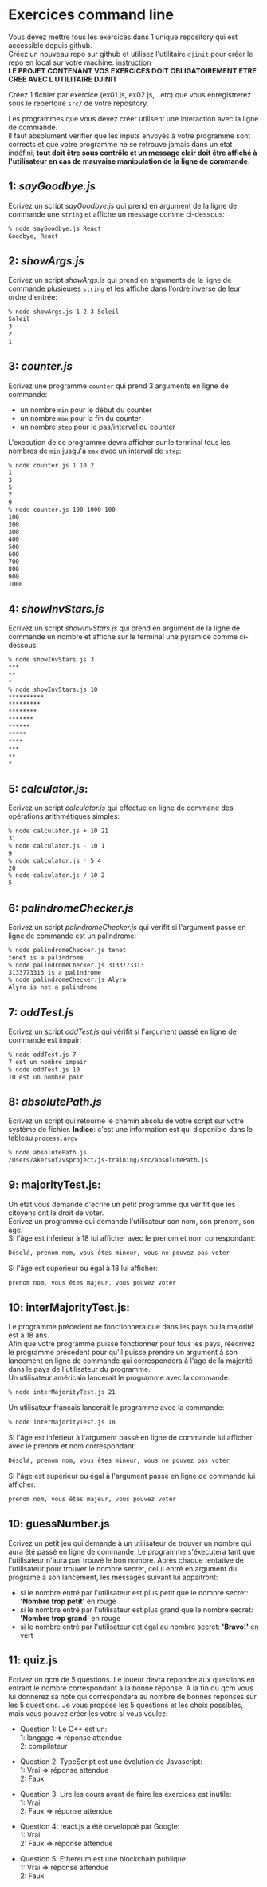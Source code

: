# Exercices command line

Vous devez mettre tous les exercices dans 1 unique repository qui est accessible depuis github.  
Créez un nouveau repo sur github et utilisez l'utilitaire `djinit` pour créer le repo en local sur votre machine: [instruction](https://github.com/AbsoluteVirtueXI/alyra-courses/blob/master/node/1-node-introduction.md#djinit)  
**LE PROJET CONTENANT VOS EXERCICES DOIT OBLIGATOIREMENT ETRE CREE AVEC L UTILITAIRE DJINIT**

Créez 1 fichier par exercice (ex01.js, ex02.js, ..etc) que vous enregistrerez sous le repertoire `src/` de votre repository.

Les programmes que vous devez créer utilisent une interaction avec la ligne de commande.  
Il faut absolument vérifier que les inputs envoyés à votre programme sont corrects et que votre programme ne se retrouve jamais dans un état indéfini, **tout doit être sous contrôle et un message clair doit être affiché à l'utilisateur en cas de mauvaise manipulation de la ligne de commande.**

## 1: **_sayGoodbye.js_**

Ecrivez un script _sayGoodbye.js_ qui prend en argument de la ligne de commande une `string` et affiche un message comme ci-dessous:

```zsh
% node sayGoodbye.js React
Goodbye, React
```

## 2: **_showArgs.js_**

Ecrivez un script _showArgs.js_ qui prend en arguments de la ligne de commande plusieures `string` et les affiche dans l'ordre inverse de leur ordre d'entrée:

```zsh
% node showArgs.js 1 2 3 Soleil
Soleil
3
2
1
```

## 3: **_counter.js_**

Ecrivez une programme `counter` qui prend 3 arguments en ligne de commande:

- un nombre `min` pour le début du counter
- un nombre `max` pour la fin du counter
- un nombre `step` pour le pas/interval du counter

L'execution de ce programme devra afficher sur le terminal tous les nombres de `min` jusqu'a `max` avec un interval de `step`:

```zsh
% node counter.js 1 10 2
1
3
5
7
9
% node counter.js 100 1000 100
100
200
300
400
500
600
700
800
900
1000
```

## 4: **_showInvStars.js_**

Ecrivez un script _showInvStars.js_ qui prend en argument de la ligne de commande un nombre et affiche sur le terminal une pyramide comme ci-dessous:

```zsh
% node showInvStars.js 3
***
**
*
% node showInvStars.js 10
**********
*********
********
*******
******
*****
****
***
**
*
```

## 5: **_calculator.js_**:

Ecrivez un script _calculator.js_ qui effectue en ligne de commane des opérations arithmétiques simples:

```zsh
% node calculator.js + 10 21
31
% node calculator.js - 10 1
9
% node calculator.js * 5 4
20
% node calculator.js / 10 2
5
```

## 6: **_palindromeChecker.js_**

Ecrivez un script _palindromeChecker.js_ qui verifit si l'argument passé en ligne de commande est un palindrome:

```zsh
% node palindromeChecker.js tenet
tenet is a palindrome
% node palindromeChecker.js 3133773313
3133773313 is a palindrome
% node palindromeChecker.js Alyra
Alyra is not a palindrome
```

## 7: **_oddTest.js_**

Ecrivez un script _oddTest.js_ qui vérifit si l'argument passé en ligne de commande est impair:

```zsh
% node oddTest.js 7
7 est un nombre impair
% node oddTest.js 10
10 est un nombre pair
```

## 8: **_absolutePath.js_**

Ecrivez un script qui retourne le chemin absolu de votre script sur votre système de fichier.
**Indice**: c'est une information est qui disponible dans le tableau `process.argv`

```zsh
% node absolutePath.js
/Users/akersof/vsproject/js-training/src/absolutePath.js
```

## 9: **majorityTest.js**:

Un état vous demande d'ecrire un petit programme qui vérifit que les citoyens ont le droit de voter.  
Ecrivez un programme qui demande l'utilisateur son nom, son prenom, son age.  
Si l'âge est inférieur à 18 lui afficher avec le prenom et nom correspondant:

```zsh
Désolé, prenom nom, vous êtes mineur, vous ne pouvez pas voter
```

Si l'âge est supérieur ou égal à 18 lui afficher:

```zsh
prenom nom, vous êtes majeur, vous pouvez voter
```

## 10: **interMajorityTest.js**:

Le programme précedent ne fonctionnera que dans les pays ou la majorité est à 18 ans.  
Afin que votre programme puisse fonctionner pour tous les pays, réecrivez le programme précedent pour qu'il puisse prendre un argument à son lancement en ligne de commande qui correspondera à l'age de la majorité dans le pays de l'utilisateur du programme.  
Un utilisateur américain lancerait le programme avec la commande:

```zsh
% node interMajorityTest.js 21
```

Un utilisateur francais lancerait le programme avec la commande:

```zsh
% node interMajorityTest.js 18
```

Si l'âge est inférieur à l'argument passé en ligne de commande lui afficher avec le prenom et nom correspondant:

```zsh
Désolé, prenom nom, vous êtes mineur, vous ne pouvez pas voter
```

Si l'âge est supérieur ou égal à l'argument passé en ligne de commande lui afficher:

```zsh
prenom nom, vous êtes majeur, vous pouvez voter
```

## 10: **guessNumber.js**

Ecrivez un petit jeu qui demande à un utilisateur de trouver un nombre qui aura été passé en ligne de commande.
Le programme s'éxecutera tant que l'utilisateur n'aura pas trouvé le bon nombre.
Après chaque tentative de l'utilisateur pour trouver le nombre secret, celui entré en argument du programe à son lancement, les messages suivant lui appaitront:

- si le nombre entré par l'utilisateur est plus petit que le nombre secret:
  **'Nombre trop petit'** en rouge
- si le nombre entré par l'utilisateur est plus grand que le nombre secret:
  **'Nombre trop grand'** en rouge
- si le nombre entré par l'utilisateur est égal au nombre secret:
  **'Bravo!'** en vert

## 11: **quiz.js**

Ecrivez un qcm de 5 questions. Le joueur devra repondre aux questions en entrant le nombre correspondant à la bonne réponse.
A la fin du qcm vous lui donnerez sa note qui correspondera au nombre de bonnes reponses sur les 5 questions.
Je vous propose les 5 questions et les choix possibles, mais vous pouvez créer les votre si vous voulez:

- Question 1: Le C++ est un:  
   1: langage => réponse attendue  
   2: compilateur

- Question 2: TypeScript est une évolution de Javascript:  
   1: Vrai => réponse attendue  
   2: Faux

- Question 3: Lire les cours avant de faire les éxercices est inutile:  
   1: Vrai  
   2: Faux => réponse attendue

- Question 4: react.js a été developpé par Google:  
   1: Vrai  
   2: Faux => réponse attendue

- Question 5: Ethereum est une blockchain publique:  
   1: Vrai => réponse attendue  
   2: Faux
